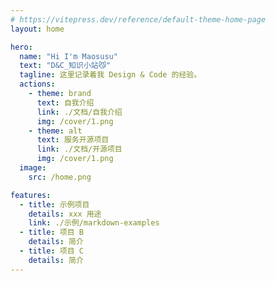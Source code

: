 ```yaml
---
# https://vitepress.dev/reference/default-theme-home-page
layout: home

hero:
  name: "Hi I'm Maosusu"
  text: "D&C_知识小站😼"
  tagline: 这里记录着我 Design & Code 的经验。
  actions:
    - theme: brand
      text: 自我介绍
      link: ./文档/自我介绍
      img: /cover/1.png
    - theme: alt
      text: 服务开源项目
      link: ./文档/开源项目
      img: /cover/1.png
  image:
    src: /home.png

features:
  - title: 示例项目
    details: xxx 用途
    link: ./示例/markdown-examples
  - title: 项目 B
    details: 简介
  - title: 项目 C
    details: 简介
---
```


<!-- 自定模块 -->

<!-- <loading></loading> -->

<script setup>
import { ref } from "vue";
import loading from "./components/loading.vue";

</script>

<style >
.Home{
  color:red
}
img{
  border-radius: 0;
}
.VPImage.logo{
  margin-right: 1rem;
  opacity: 0;
}

.VPContent{
}
</style>
